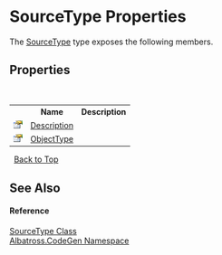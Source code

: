 # SourceType Properties
 

The <a href="A71CC876">SourceType</a> type exposes the following members.


## Properties
&nbsp;<table><tr><th></th><th>Name</th><th>Description</th></tr><tr><td>![Public property](media/pubproperty.gif "Public property")</td><td><a href="4316E416">Description</a></td><td /></tr><tr><td>![Public property](media/pubproperty.gif "Public property")</td><td><a href="C54CACED">ObjectType</a></td><td /></tr></table>&nbsp;
<a href="#sourcetype-properties">Back to Top</a>

## See Also


#### Reference
<a href="A71CC876">SourceType Class</a><br /><a href="DCDDD28E">Albatross.CodeGen Namespace</a><br />